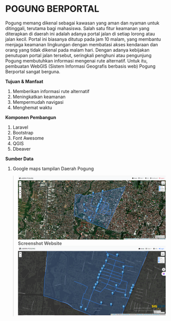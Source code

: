 # POGUNG BERPORTAL
Pogung memang dikenal sebagai kawasan yang aman dan nyaman untuk ditinggali, terutama bagi mahasiswa. Salah satu fitur keamanan yang diterapkan di daerah ini adalah adanya portal jalan di setiap lorong atau jalan kecil. Portal ini biasanya ditutup pada jam 10 malam, yang membantu menjaga keamanan lingkungan dengan membatasi akses kendaraan dan orang yang tidak dikenal pada malam hari. Dengan adanya kebijakan penutupan portal jalan tersebut, seringkali penghuni atau pengunjung Pogung membutuhkan informasi mengenai rute alternatif. Untuk itu, pembuatan WebGIS (Sistem Informasi Geografis berbasis web)  Pogung Berportal sangat berguna.

**Tujuan & Manfaat**
1. Memberikan informasi rute alternatif
2. Meningkatkan keamanan
3. Mempermudah navigasi
4. Menghemat waktu

**Komponen Pembangun**  
1. Laravel
2. Bootstrap
3. Font Awesome
3. QGIS
4. Dbeaver

**Sumber Data**
1. Google maps tampilan Daerah Pogung

  

>![Halaman Utama](/Pogung.png)
>**Screenshot Website**
>![Peta Interaktif](/image-1.png)

